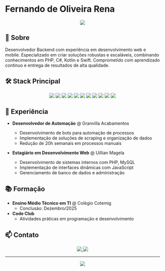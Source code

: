 # Fernando de Oliveira Rena

<div align="center">
  <img src="https://readme-typing-svg.herokuapp.com/?color=00ff9d&size=35&center=true&vCenter=true&width=1000&lines=DESENVOLVEDOR+BACKEND;PHP+%7C+C%23+%7C+KOTLIN+%7C+SWIFT" />
</div>

## 🚀 Sobre

Desenvolvedor Backend com experiência em desenvolvimento web e mobile. Especializado em criar soluções robustas e escaláveis, combinando conhecimentos em PHP, C#, Kotlin e Swift. Comprometido com aprendizado contínuo e entrega de resultados de alta qualidade.

## 🛠️ Stack Principal

<div align="center">
  <img src="https://img.shields.io/badge/PHP-777BB4?style=for-the-badge&logo=php&logoColor=white" />
  <img src="https://img.shields.io/badge/C%23-239120?style=for-the-badge&logo=c-sharp&logoColor=white" />
  <img src="https://img.shields.io/badge/Kotlin-7F52FF?style=for-the-badge&logo=kotlin&logoColor=white" />
  <img src="https://img.shields.io/badge/Swift-FA7343?style=for-the-badge&logo=swift&logoColor=white" />
  <img src="https://img.shields.io/badge/MySQL-4479A1?style=for-the-badge&logo=mysql&logoColor=white" />
  <img src="https://img.shields.io/badge/Laravel-FF2D20?style=for-the-badge&logo=laravel&logoColor=white" />
  <img src="https://img.shields.io/badge/Flutter-02569B?style=for-the-badge&logo=flutter&logoColor=white" />
  <img src="https://img.shields.io/badge/HTML5-E34F26?style=for-the-badge&logo=html5&logoColor=white" />
  <img src="https://img.shields.io/badge/CSS3-1572B6?style=for-the-badge&logo=css3&logoColor=white" />
  <img src="https://img.shields.io/badge/JavaScript-F7DF1E?style=for-the-badge&logo=javascript&logoColor=black" />
  <img src="https://img.shields.io/badge/TypeScript-007ACC?style=for-the-badge&logo=typescript&logoColor=white" />
</div>

## 💼 Experiência

- **Desenvolvedor de Automação** @ Granvilla Acabamentos
  - Desenvolvimento de bots para automação de processos
  - Implementação de soluções de scraping e organização de dados
  - Redução de 20h semanais em processos manuais

- **Estagiário em Desenvolvimento Web** @ Uillian Magela
  - Desenvolvimento de sistemas internos com PHP, MySQL
  - Implementação de interfaces dinâmicas com JavaScript
  - Gerenciamento de banco de dados e administração

## 📚 Formação

- **Ensino Médio Técnico em TI** @ Colégio Cotemig
  - Conclusão: Dezembro/2025
- **Code Club**
  - Atividades práticas em programação e desenvolvimento

## 📫 Contato

<div align="center">
  <a href="mailto:fernandodeoliveirarena@outlook.com" target="_blank">
    <img src="https://img.shields.io/badge/Outlook-0078D4?style=for-the-badge&logo=microsoft-outlook&logoColor=white" target="_blank">
  </a>
  <a href="https://linkedin.com/in/FernandoOli17" target="_blank">
    <img src="https://img.shields.io/badge/-LinkedIn-%230077B5?style=for-the-badge&logo=linkedin&logoColor=white" target="_blank">
  </a>
</div>

---

<div align="center">
  <img src="https://komarev.com/ghpvc/?username=FernandoOli17&color=00ff9d&style=for-the-badge" />
</div> 
